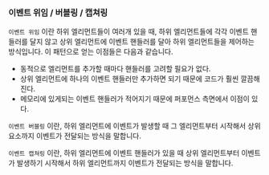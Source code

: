 ### 이벤트 위임 / 버블링 / 캡쳐링

`이벤트 위임` 이란 하위 엘리먼트들이 여러개 있을 때,
하위 엘리먼트들에 각각 이벤트 핸들러를 달지 않고 상위 엘리먼트에 이벤트 핸들러를 달아 하위 엘리먼트들을 제어하는 방식입니다.
이 패턴으로 얻는 이점들은 다음과 같습니다.

- 동적으로 엘리먼트를 추가할 때마다 핸들러를 고려할 필요가 없다.
- 상위 엘리먼트에 하나의 이벤트 핸들러만 추가하면 되기 때문에 코드가 훨씬 깔끔해진다.
- 메모리에 있게되는 이벤트 핸들러가 적어지기 때문에 퍼포먼스 측면에서 이점이 있다.

`이벤트 버블링` 이란, 하위 엘리먼트에 이벤트가 발생할 때 그 엘리먼트부터 시작해서 상위요소까지 이벤트가 전달되는 방식을 말합니다.

`이벤트 캡쳐링` 이란, 하위 엘리먼트에 이벤트 핸들러가 있을 때 상위 엘리먼트부터 이벤트가 발생하기 시작해서 하위 엘리먼트까지 이벤트가 전달되는 방식을 말합니다.

